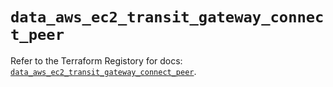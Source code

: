 # `data_aws_ec2_transit_gateway_connect_peer`

Refer to the Terraform Registory for docs: [`data_aws_ec2_transit_gateway_connect_peer`](https://www.terraform.io/docs/providers/aws/d/ec2_transit_gateway_connect_peer).
